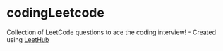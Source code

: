# codingLeetcode
Collection of LeetCode questions to ace the coding interview! - Created using [LeetHub](https://github.com/QasimWani/LeetHub)
